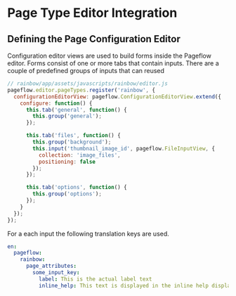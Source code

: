 # Page Type Editor Integration

## Defining the Page Configuration Editor

Configuration editor views are used to build forms inside the Pageflow
editor. Forms consist of one or more tabs that contain inputs. There
are a couple of predefined groups of inputs that can reused

```js
// rainbow/app/assets/javascripts/rainbow/editor.js
pageflow.editor.pageTypes.register('rainbow', {
  configurationEditorView: pageflow.ConfigurationEditorView.extend({
    configure: function() {
      this.tab('general', function() {
        this.group('general');
      });

      this.tab('files', function() {
        this.group('background');
        this.input('thumbnail_image_id', pageflow.FileInputView, {
          collection: 'image_files',
          positioning: false
        });
      });

      this.tab('options', function() {
        this.group('options');
      });
    }
  });
});
```
For a each input the following translation keys are used.

```yml
en:
  pageflow:
    rainbow:
      page_attributes:
        some_input_key:
          label: This is the actual label text
          inline_help: This text is displayed in the inline help displayed via a small "?" next to the field
```
